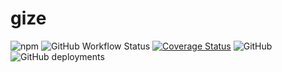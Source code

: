 # gize

![npm](https://img.shields.io/npm/v/gize) ![GitHub Workflow Status](https://img.shields.io/github/workflow/status/elias-ela/gize/Build-Test) [![Coverage Status](https://coveralls.io/repos/github/elias-ela/gize/badge.svg?branch=main)](https://coveralls.io/github/elias-ela/gize?branch=main) ![GitHub](https://img.shields.io/github/license/elias-ela/gize) ![GitHub deployments](https://img.shields.io/github/deployments/elias-ela/gize/github-pages)

